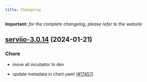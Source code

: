 ```yaml
---
title: Changelog
---
```


**Important:**
*for the complete changelog, please refer to the website*



## [serviio-3.0.14](https://github.com/truecharts/charts/compare/serviio-3.0.13...serviio-3.0.14) (2024-01-21)

### Chore



- move all incubator to dev

- update metadata in chart.yaml ([#17457](https://github.com/truecharts/charts/issues/17457))